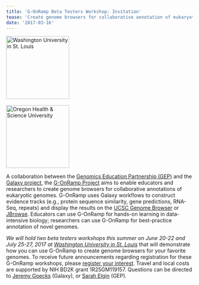 ```yaml
---
title: 'G-OnRamp Beta Testers Workshop: Invitation'
tease: 'Create genome browsers for collaborative annotation of eukaryotic genomes.'
date: '2017-03-16'
---
```

<div class='right'><a href='https://wustl.edu/'><img src="/src/images/logos/WashULogoWide.jpg" alt="Washington University in St. Louis" width="170" /></a><br /><br />
<a href="http://www.ohsu.edu/"><img src="/src/images/logos/OHSU_Logo_300.png" alt='Oregon Health &amp; Science University' width="170" /></a>
</div>

A collaboration between the [Genomics Education Partnership (GEP)](http://gep.wustl.edu) and the [Galaxy project](https://galaxyproject.org/), the [G-OnRamp Project](http://gonramp.org) aims to enable educators and researchers to create genome browsers for collaborative annotations of eukaryotic genomes. G-OnRamp uses Galaxy workflows to construct evidence tracks (e.g., protein sequence similarity, gene predictions, RNA-Seq, repeats) and display the results on the [UCSC Genome Browser](https://genome.ucsc.edu/) or [JBrowse](http://jbrowse.org/). Educators can use G-OnRamp for hands-on learning in data-intensive biology; researchers can use G-OnRamp for best-practice annotation of novel genomes.

*We will hold two beta testers workshops this summer on June 20-22 and July 25-27, 2017 at [Washington University in St. Louis](https://wustl.edu/)* that will demonstrate how you can use G-OnRamp to create genome browsers for your favorite genomes. To receive future announcements regarding registration for these G-OnRamp workshops, please [register your interest](http://gonramp.org/signup).  Travel and local costs are supported by NIH BD2K grant 1R25GM119157.  Questions can be directed to [Jeremy Goecks](mailto:goecksj@ohsu.edu) (Galaxy), or [Sarah Elgin](mailto:selgin@wustl.edu) (GEP).
